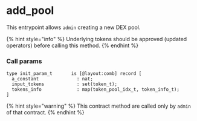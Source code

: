 # add\_pool

This entrypoint allows `admin` creating a new DEX pool.

{% hint style="info" %}
Underlying tokens should be approved (updated operators) before calling this method.
{% endhint %}

### Call params

```pascaligo
type init_param_t       is [@layout:comb] record [
  a_constant              : nat;
  input_tokens            : set(token_t);
  tokens_info             : map(token_pool_idx_t, token_info_t);
]
```

{% hint style="warning" %}
This contract method are called only by `admin` of that contract.
{% endhint %}
